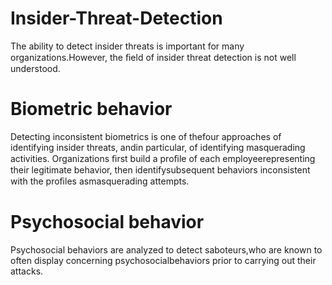 # Insider-Threat-Detection
The ability to detect insider threats is important for many organizations.However, the ﬁeld of insider threat detection is not well understood.

# Biometric behavior
Detecting inconsistent biometrics is one of thefour approaches of identifying insider threats, andin particular, of identifying masquerading activities.
Organizations ﬁrst build a proﬁle of each employeerepresenting their legitimate behavior, 
then identifysubsequent behaviors inconsistent with the proﬁles asmasquerading attempts.

# Psychosocial behavior
Psychosocial behaviors are analyzed to detect saboteurs,who are known to often display concerning psychosocialbehaviors prior to carrying out their attacks.

